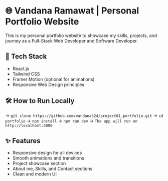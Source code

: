 # 🌐 Vandana Ramawat | Personal Portfolio Website

This is my personal portfolio website to showcase my skills, projects, and journey as a Full-Stack Web Developer and Software Developer.

## 🚀 Tech Stack
- React.js  
- Tailwind CSS   
- Framer Motion (optional for animations)  
- Responsive Web Design principles  


## 🛠️ How to Run Locally


-> `git clone https://github.com/vandana324/project01_portfolio.git`
-> `cd portfolio`
-> `npm install`
-> `npm run dev`
-> `The app will run on http://localhost:3000`

## ✨ Features
- Responsive design for all devices
- Smooth animations and transitions
- Project showcase section
- About me, Skills, and Contact sections
- Clean and modern UI
